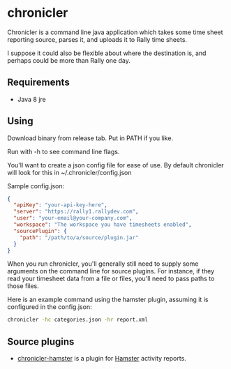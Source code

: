 # chronicler

Chronicler is a command line java application which takes some time sheet reporting source, parses it, and uploads it to Rally time sheets.

I suppose it could also be flexible about where the destination is, and perhaps could be more than Rally one day.

## Requirements

- Java 8 jre

## Using

Download binary from release tab. Put in PATH if you like.

Run with -h to see command line flags.

You'll want to create a json config file for ease of use. By default chronicler will look for this in ~/.chronicler/config.json

Sample config.json:
```json
{
  "apiKey": "your-api-key-here",
  "server": "https://rally1.rallydev.com",
  "user": "your-email@your-company.com",
  "workspace": "The workspace you have timesheets enabled",
  "sourcePlugin": {
    "path": "/path/to/a/source/plugin.jar"
  }
}

```

When you run chronicler, you'll generally still need to supply some arguments on the command line for source plugins. For instance, if they read your timesheet data from a file or files, you'll need to pass paths to those files.

Here is an example command using the hamster plugin, assuming it is configured in the config.json:

```bash
chronicler -hc categories.json -hr report.xml
```

## Source plugins

- [chronicler-hamster][1] is a plugin for [Hamster](https://github.com/projecthamster/hamster) activity reports.

[1]: https://github.com/alechenninger/chronicler-hamster
